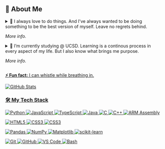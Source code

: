 <h2>🚀 About Me</h2> 

<details>
  <summary>🔭 I always love to do things. And I've always wanted to be doing something to be the best version of myself. Leave no regrets behind. 
    <p><em>More info.</em></p>
  </summary>
  I'm currently working on:
  <ul>
    <li><a href="https://github.com/CSES-Open-Source/Opportune/" target="_blank">OpenSource Dev Project</a> @ <a href="https://csesucsd.com/" target="_blank">CSES</a> - Check out a social platform I'm working on with a team which aims to connect UC San Diego students and alumni to support their job search, and also provide internship trackings and analytics.</li>
    <li>Applying for internships...</li>
    <li><a href="https://www.wwidjaja.site/" target="_blank">My website.</a></li>
    <li><a href="https://www.linkedin.com/in/wwidjaja0/" target="_blank">My linkedin.</a></li>
  </ul>
</details>

<details>
  <summary>🌱 I’m currently studying @ UCSD. Learning is a continous process in every aspect of my life. But I also know what brings me purpose.
    <p><em>More info.</em></p>
  </summary>
  <ul>
    <li><a href="https://cse.ucsd.edu/undergraduate/cse-190-topics-computer-science-and-engineering-2024-2025#:~:text=CSE%20190%20B00%3A%C2%A0Working%20with%20Large%20Code%20Bases%C2%A0with%20Gerald%20Soosai%20Raj" target="_blank">CSE 190 - Working with Large Codebases</li>
    <li><a href="https://catalog.ucsd.edu/courses/CSE.html#:~:text=CSE%20110.%20Software%20Engineering%20(4)" target="_blank">CSE 110 - Software Engineering</li>
    <li><a href="https://catalog.ucsd.edu/courses/CSE.html#:~:text=CSE%20130.%20Programming%20Languages%3A%20Principles%20and%20Paradigms" target="_blank">CSE 130 - Programming Languages: Principles and Paradigms</li>
    <li><a href="https://catalog.ucsd.edu/courses/MATH.html#:~:text=MATH%20183.%20Statistical%20Methods" target="_blank">MATH 183 - Statistical Methods</li>
    <li><a href="https://catalog.ucsd.edu/courses/COGS.html#:~:text=COGS%20108.%20Data%20Science%20in%20Practice%20(4))" target="_blank">COGS 108 - Data Science in Practice</li>
  </ul>
</details>

**⚡ Fun fact:** I can whistle while breathing in.

![GitHub Stats](https://github-readme-stats.vercel.app/api?username=wwidjaja0&show_icons=true&hide_border=true&theme=radical)

### 🛠️ **My Tech Stack**
[comment]: **Backend**
[comment]: **Databases**
[comment]: **DevOps&Cloud**
![Python](https://img.shields.io/badge/-Python-3776AB?logo=python&logoColor=white&style=for-the-badge)
![JavaScript](https://img.shields.io/badge/-JavaScript-F7DF1E?logo=javascript&logoColor=black&style=for-the-badge)
![TypeScript](https://img.shields.io/badge/-TypeScript-3178C6?logo=typescript&logoColor=white&style=for-the-badge)
![Java](https://img.shields.io/badge/-Java-007396?logo=java&logoColor=white&style=for-the-badge)
![C](https://img.shields.io/badge/-C-00599C?logo=c&logoColor=white&style=for-the-badge)
![C++](https://img.shields.io/badge/-C++-00599C?logo=cplusplus&logoColor=white&style=for-the-badge)
![ARM Assembly](https://img.shields.io/badge/-ARM%20Assembly-0091BD?logo=arm&logoColor=white&style=for-the-badge)

![HTML5](https://img.shields.io/badge/-HTML5-E34F26?logo=html5&logoColor=white&style=for-the-badge)
![CSS3](https://img.shields.io/badge/-CSS3-1572B6?logo=css3&logoColor=white&style=for-the-badge)
![CSS3](https://img.shields.io/badge/-React-1572B6?logo=react&logoColor=white&style=for-the-badge)

![Pandas](https://img.shields.io/badge/-Pandas-150458?logo=pandas&logoColor=white&style=for-the-badge)
![NumPy](https://img.shields.io/badge/-NumPy-013243?logo=numpy&logoColor=white&style=for-the-badge)
![Matplotlib](https://img.shields.io/badge/-Matplotlib-019CFF?logo=python&logoColor=white&style=for-the-badge)
![scikit-learn](https://img.shields.io/badge/-scikit--learn-F7931E?logo=scikit-learn&logoColor=white&style=for-the-badge)

![Git](https://img.shields.io/badge/-Git-F05032?logo=git&logoColor=white&style=for-the-badge)
![GitHub](https://img.shields.io/badge/-GitHub-181717?logo=github&logoColor=white&style=for-the-badge)
![VS Code](https://img.shields.io/badge/-VS%20Code-007ACC?logo=visual-studio-code&logoColor=white&style=for-the-badge)
![Bash](https://img.shields.io/badge/-Bash-4EAA25?logo=gnu-bash&logoColor=white&style=for-the-badge)
